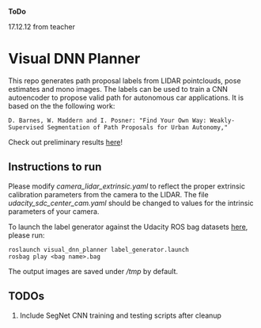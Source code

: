 ****ToDo****

17.12.12 from teacher















# Visual DNN Planner

This repo generates path proposal labels from LIDAR pointclouds, pose estimates and mono images. The labels can be used to train a CNN autoencoder to propose valid path for autonomous car applications. It is based on the the following work:

```
D. Barnes, W. Maddern and I. Posner: "Find Your Own Way: Weakly-Supervised Segmentation of Path Proposals for Urban Autonomy,"
```
Check out preliminary results [here](https://www.youtube.com/watch?v=GW6KPaugSDU&t=45s)!

## Instructions to run
Please modify *camera_lidar_extrinsic.yaml* to reflect the proper extrinsic calibration parameters from the camera to the LIDAR. The file *udacity_sdc_center_cam.yaml* should be changed to values for the intrinsic parameters of your camera.

To launch the label generator against the Udacity ROS bag datasets [here](https://github.com/udacity/self-driving-car/tree/master/datasets), please run:
```
roslaunch visual_dnn_planner label_generator.launch
rosbag play <bag name>.bag
```

The output images are saved under */tmp* by default.

## TODOs
1. Include SegNet CNN training and testing scripts after cleanup
